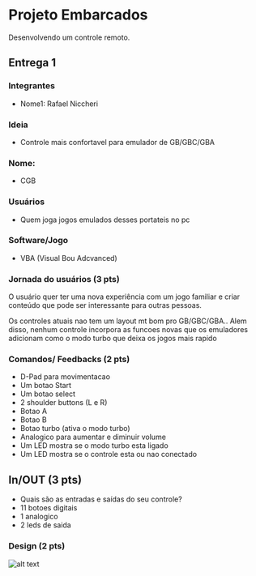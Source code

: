 # Projeto Embarcados

Desenvolvendo um controle remoto.

## Entrega 1

### Integrantes

- Nome1:  Rafael Niccheri 

### Ideia 

- Controle mais confortavel para emulador de GB/GBC/GBA 
<!--  Descreva aqui em poucas palavras qual a ideia do seu controle. Se ele vai ser de jogo ou de aplicação -->

### Nome: 

 - CGB 
<!-- De um nome ao seu controle! -->

### Usuários 

- Quem joga jogos emulados desses portateis no pc 

<!-- Descreva aqui quem seriam os possíveis usuários deste controle. -->

### Software/Jogo 

- VBA (Visual Bou Adcvanced) 

<!-- Qual software que seu controle vai controlar? -->

### Jornada do usuários (3 pts) 

O usuário quer ter uma nova experiência com um jogo familiar e criar conteúdo que pode ser interessante para outras pessoas.

Os controles atuais nao tem um layout mt bom pro GB/GBC/GBA.. Alem disso, nenhum controle incorpora as funcoes novas que os emuladores adicionam como o modo turbo que deixa os jogos mais rapido

<!-- Descreva ao menos duas jornadas de usuários distintos, é para caprichar! -->

### Comandos/ Feedbacks (2 pts)

- D-Pad para movimentacao 
- Um botao Start
- Um botao select
- 2 shoulder buttons (L e R)
- Botao A
- Botao B
- Botao turbo (ativa o modo turbo)
- Analogico para aumentar e diminuir volume
- Um LED mostra se o modo turbo esta ligado
- Um LED mostra se o controle esta ou nao conectado


<!-- 
Quais são os comandos/ operacões possíveis do seu controle?

Quais os feedbacks que seu controle vai fornecer ao usuário?
-->

## In/OUT (3 pts)

- Quais são as entradas e saídas do seu controle?
- 11 botoes digitais
- 1 analogico
- 2 leds de saida


<!--
Para cada Comando/ Feedback do seu controle, associe qual sensores/ atuadores pretende utilizar? Faca em formato de lista, exemplo:

- Avanca música: Push button amarelo
- Volume da música: Fita de LED indicando potência do som
-->

### Design (2 pts)

![alt text](https://github.com/insper-classroom/23b-emb-proj-rafael)

<!--
Faca um esboco de como seria esse controle (vai ter uma etapa que terão que detalhar melhor isso).
-->

